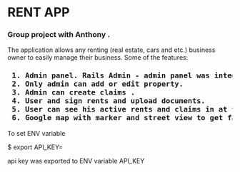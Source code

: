 # RENT APP
<h3> Group project with Anthony . </h3>

 
 
 The application allows any renting (real estate, cars and etc.) business owner to easily manage their business.
 Some of the features:
 <h3><pre> 1. Admin panel. Rails Admin - admin panel was integrated fo easy managing of the app. Rails admin uses Devise Admin model for Auth.
 2. Only admin can add or edit property. 
 3. Admin can create claims .
 4. User and sign rents and upload documents.
 5. User can see his active rents and claims in at the profile page.
 6. Google map with marker and street view to get familiar with negborhood.
</pre></h3>
To set ENV variable

$ export API_KEY=

api key was exported to ENV variable API_KEY
